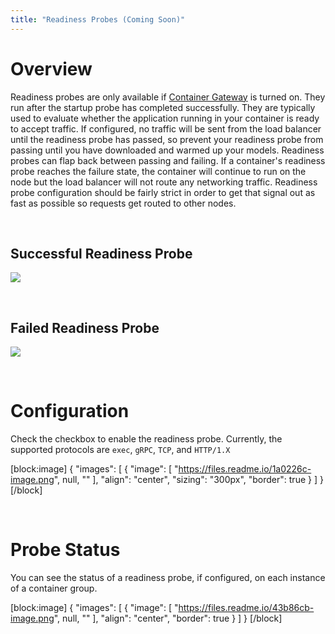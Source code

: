 ```yaml
---
title: "Readiness Probes (Coming Soon)"
---
```


# Overview

Readiness probes are only available if [Container Gateway](https://docs.salad.com/docs/networking) is turned on. They run after the startup probe has completed successfully. They are typically used to evaluate whether the application running in your container is ready to accept traffic. If configured, no traffic will be sent from the load balancer until the readiness probe has passed, so prevent your readiness probe from passing until you have downloaded and warmed up your models. Readiness probes can flap back between passing and failing. If a container's readiness probe reaches the failure state, the container will continue to run on the node but the load balancer will not route any networking traffic. Readiness probe configuration should be fairly strict in order to get that signal out as fast as possible so requests get routed to other nodes.

<br />

## Successful Readiness Probe

![](https://files.readme.io/bca39c9-image.png)

<br />

## Failed Readiness Probe

![](https://files.readme.io/2a724dc-image.png)

<br />

# Configuration

Check the checkbox to enable the readiness probe. Currently, the supported protocols are `exec`, `gRPC`, `TCP`, and `HTTP/1.X`

[block:image]
{
"images": [
{
"image": [
"https://files.readme.io/1a0226c-image.png",
null,
""
],
"align": "center",
"sizing": "300px",
"border": true
}
]
}
[/block]

<br />

# Probe Status

You can see the status of a readiness probe, if configured, on each instance of a container group.

[block:image]
{
"images": [
{
"image": [
"https://files.readme.io/43b86cb-image.png",
null,
""
],
"align": "center",
"border": true
}
]
}
[/block]
